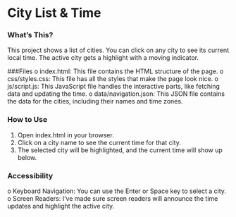 # City List & Time

### What’s This?
This project shows a list of cities. You can click on any city to see its current local time. The active city gets a highlight with a moving indicator.

###Files
o index.html: This file contains the HTML structure of the page.
o css/styles.css: This file has all the styles that make the page look nice.
o js/script.js: This JavaScript file handles the interactive parts, like fetching data and updating the time.
o data/navigation.json: This JSON file contains the data for the cities, including their names and time zones.

### How to Use
1. Open index.html in your browser.
2. Click on a city name to see the current time for that city.
3. The selected city will be highlighted, and the current time will show up below.

### Accessibility
o Keyboard Navigation: You can use the Enter or Space key to select a city.
o Screen Readers: I’ve made sure screen readers will announce the time updates and highlight the active city.